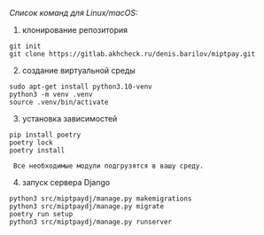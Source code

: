 _Cписок команд для Linux/macOS:_

1) клонирование репозитория
```commandline
git init
git clone https://gitlab.akhcheck.ru/denis.barilov/miptpay.git
```
2) создание виртуальной среды

```commandline
sudo apt-get install python3.10-venv
python3 -m venv .venv
source .venv/bin/activate
```
3) установка зависимостей
```commandline
pip install poetry
poetry lock
poetry install
```
     Все необходимые модули подгрузятся в вашу среду.
4) запуск сервера Django
```commandline
python3 src/miptpaydj/manage.py makemigrations
python3 src/miptpaydj/manage.py migrate
poetry run setup
python3 src/miptpaydj/manage.py runserver
```
